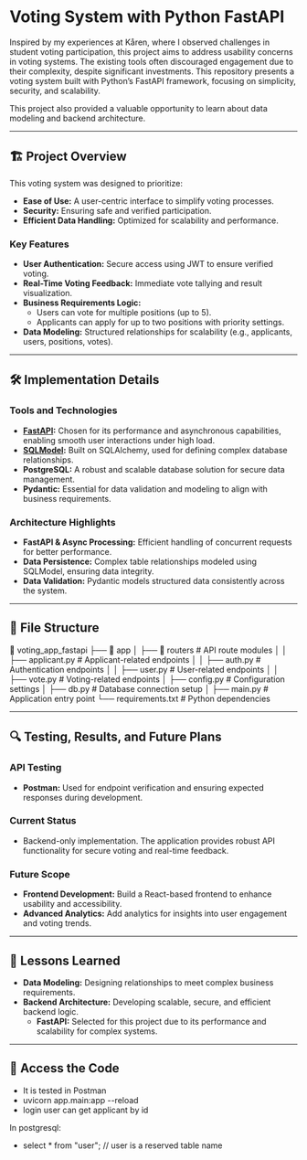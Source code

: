 # Voting System with Python FastAPI

Inspired by my experiences at Kåren, where I observed challenges in student voting participation, this project aims to address usability concerns in voting systems. The existing tools often discouraged engagement due to their complexity, despite significant investments. This repository presents a voting system built with Python’s FastAPI framework, focusing on simplicity, security, and scalability.

This project also provided a valuable opportunity to learn about data modeling and backend architecture.

---

## 🏗️ Project Overview

This voting system was designed to prioritize:
- **Ease of Use:** A user-centric interface to simplify voting processes.
- **Security:** Ensuring safe and verified participation.
- **Efficient Data Handling:** Optimized for scalability and performance.

### Key Features
- **User Authentication:** Secure access using JWT to ensure verified voting.
- **Real-Time Voting Feedback:** Immediate vote tallying and result visualization.
- **Business Requirements Logic:** 
  - Users can vote for multiple positions (up to 5).
  - Applicants can apply for up to two positions with priority settings.
- **Data Modeling:** Structured relationships for scalability (e.g., applicants, users, positions, votes).

---

## 🛠️ Implementation Details

### Tools and Technologies
- **[FastAPI](https://fastapi.tiangolo.com/):** Chosen for its performance and asynchronous capabilities, enabling smooth user interactions under high load.
- **[SQLModel](https://sqlmodel.tiangolo.com/):** Built on SQLAlchemy, used for defining complex database relationships.
- **PostgreSQL:** A robust and scalable database solution for secure data management.
- **Pydantic:** Essential for data validation and modeling to align with business requirements.

### Architecture Highlights
- **FastAPI & Async Processing:** Efficient handling of concurrent requests for better performance.
- **Data Persistence:** Complex table relationships modeled using SQLModel, ensuring data integrity.
- **Data Validation:** Pydantic models structured data consistently across the system.

---

## 📂 File Structure

📂 voting_app_fastapi
├── 📁 app
│   ├── 📁 routers            # API route modules
│   │   ├── applicant.py      # Applicant-related endpoints
│   │   ├── auth.py           # Authentication endpoints
│   │   ├── user.py           # User-related endpoints
│   │   ├── vote.py           # Voting-related endpoints
│   ├── config.py             # Configuration settings
│   ├── db.py                 # Database connection setup
│   ├── main.py               # Application entry point
└── requirements.txt          # Python dependencies


---

## 🔍 Testing, Results, and Future Plans

### API Testing
- **Postman:** Used for endpoint verification and ensuring expected responses during development.

### Current Status
- Backend-only implementation. The application provides robust API functionality for secure voting and real-time feedback.

### Future Scope
- **Frontend Development:** Build a React-based frontend to enhance usability and accessibility.
- **Advanced Analytics:** Add analytics for insights into user engagement and voting trends.

---

## 🚀 Lessons Learned

- **Data Modeling:** Designing relationships to meet complex business requirements.
- **Backend Architecture:** Developing scalable, secure, and efficient backend logic.
  - **FastAPI:** Selected for this project due to its performance and scalability for complex systems.

---

## 📂 Access the Code

- It is tested in Postman
- uvicorn app.main:app --reload
- login user can get applicant by id

In postgresql:
- select * from "user"; // user is a reserved table name
